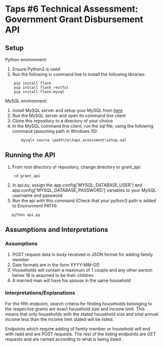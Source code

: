 # Taps #6 Technical Assessment: Government Grant Disbursement API

## Setup
Python environment:
1. Ensure Python3 is used
2. Run the following in command line to install the following libraries:
```
    pip install flask
    pip install flask_restful
    pip install flask-mysql
```

MySQL environment:

1. Install MySQL server and setup your MySQL from [here](https://dev.mysql.com/downloads/installer/)
2. Run the MySQL server and open its command line client
3. Clone this repository to a directory of your choice
4. In the MySQL command line client, run the sql file, using the following command (assuming path in Windows 10):
    ```
        mysql> source \path\to\taps_assessment\setup.sql
    ```

## Running the API
1. From root directory of repository, change directory to grant_api:
```
    cd grant_api
```
2. In api.py, assign the app.config['MYSQL_DATABASE_USER'] and app.config['MYSQL_DATABASE_PASSWORD'] variables to your MySQL username and password
3. Run the api with this command (Check that your python3 path is added to Environment PATH):
 ```
    python api.py
```

## Assumptions and Interpretations

### Assumptions
1. POST request data in body received in JSON format for adding family member
2. Date formats are in the form YYYY-MM-DD
3. Households will contain a maximum of 1 couple and any other person below 18 is assumed to be their children
4. A married man will have his spouse in the same household

### Interpretations/Explanations
For the fifth endpoint, search criteria for finding households belonging to the respective grants are exact household 
size and income limit. This means that only households with the stated household size and total annual income less than the
income limit stated will be listed.

Endpoints which require adding of family member or household will end with /add and are POST requests. The rest of the
listing endpoints are GET requests and are named according to what is being listed.